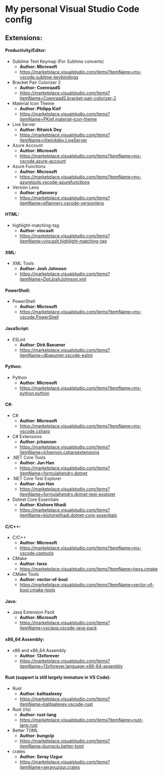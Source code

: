 # My personal Visual Studio Code config

## Extensions:
#### Productivity/Editor:
  - Sublime Text Keymap (For Sublime converts) 
    - **Author: Microsoft**
    - https://marketplace.visualstudio.com/items?itemName=ms-vscode.sublime-keybindings
  - Bracket Pair Colorizer 2
    - **Author: CoenraadS**
    - https://marketplace.visualstudio.com/items?itemName=CoenraadS.bracket-pair-colorizer-2
  - Material Icon Theme 
    - **Author: Philipp Kief**
    - https://marketplace.visualstudio.com/items?itemName=PKief.material-icon-theme
  - Live Server
    - **Author: Ritwick Dey**
    - https://marketplace.visualstudio.com/items?itemName=ritwickdey.LiveServer
  - Azure Account
    - **Author: Microsoft**
    - https://marketplace.visualstudio.com/items?itemName=ms-vscode.azure-account
  - Azure Functions
    - **Author: Microsoft**
    - https://marketplace.visualstudio.com/items?itemName=ms-azuretools.vscode-azurefunctions
  - Version Lens
    - **Author: pflannery**
    - https://marketplace.visualstudio.com/items?itemName=pflannery.vscode-versionlens
    

#### HTML:
  - highlight-matching-tag
      - **Author: vincaslt**
      - https://marketplace.visualstudio.com/items?itemName=vincaslt.highlight-matching-tag

#### XML:
  - XML Tools
      - **Author: Josh Johnson**
      - https://marketplace.visualstudio.com/items?itemName=DotJoshJohnson.xml
      
#### PowerShell:
  - PowerShell
      - **Author: Microsoft**
      - https://marketplace.visualstudio.com/items?itemName=ms-vscode.PowerShell
      
#### JavaScript:
  - ESLint
    - **Author: Dirk Baeumer**
    - https://marketplace.visualstudio.com/items?itemName=dbaeumer.vscode-eslint
    
#### Python:
  - Python
    - **Author: Microsoft**
    - https://marketplace.visualstudio.com/items?itemName=ms-python.python

#### C#:
  - C#
    - **Author: Microsoft**
    - https://marketplace.visualstudio.com/items?itemName=ms-vscode.csharp
  - C# Extensions
    - **Author: jchannon**
    - https://marketplace.visualstudio.com/items?itemName=jchannon.csharpextensions
  - .NET Core Tools
    - **Author: Jun Han**
    - https://marketplace.visualstudio.com/items?itemName=formulahendry.dotnet
  - .NET Core Test Explorer
    - **Author: Jun Han**
    - https://marketplace.visualstudio.com/items?itemName=formulahendry.dotnet-test-explorer
  - Dotnet Core Essentials
    - **Author: Kishore Ithadi**
    - https://marketplace.visualstudio.com/items?itemName=kishoreithadi.dotnet-core-essentials

#### C/C++:
  - C/C++
    - **Author: Microsoft**
    - https://marketplace.visualstudio.com/items?itemName=ms-vscode.cpptools
  - CMake
    - **Author: twxs**
    - https://marketplace.visualstudio.com/items?itemName=twxs.cmake
  - CMake Tools
    - **Author: vector-of-bool**
    - https://marketplace.visualstudio.com/items?itemName=vector-of-bool.cmake-tools
    
#### Java:
  - Java Extension Pack 
    - **Author: Microsoft**
    - https://marketplace.visualstudio.com/items?itemName=vscjava.vscode-java-pack
    
#### x86_64 Assembly:
  - x86 and x86_64 Assembly
    - **Author: 13xforever**
    - https://marketplace.visualstudio.com/items?itemName=13xforever.language-x86-64-assembly

#### Rust (support is still largely immature in VS Code):
  - Rust
    - **Author: kalitaalexey**
    - https://marketplace.visualstudio.com/items?itemName=kalitaalexey.vscode-rust
  - Rust (rls)
    - **Author: rust-lang**
    - https://marketplace.visualstudio.com/items?itemName=rust-lang.rust
  - Better TOML
    - **Author: bungcip**
    - https://marketplace.visualstudio.com/items?itemName=bungcip.better-toml
  - crates
    - **Author: Seray Uzgur**
    - https://marketplace.visualstudio.com/items?itemName=serayuzgur.crates

